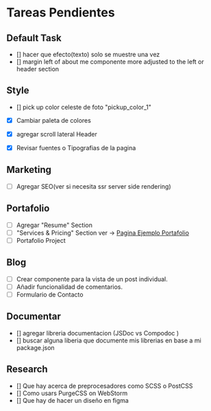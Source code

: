 # Tareas Pendientes

## Default Task 
*  [] hacer que efecto(texto) solo se muestre una vez
*  [] margin left of about me componente more adjusted to the left or header section


## Style
*  [] pick up color celeste de foto "pickup_color_1" 
*  [x] Cambiar paleta de colores 
*  [x] agregar scroll lateral Header
*  [x] Revisar fuentes o Tipografias de la pagina
  

## Marketing
  *  [ ] Agregar SEO(ver si necesita ssr server side rendering)
  
## Portafolio

*  [ ]  Agregar "Resume" Section
*  [ ]  "Services & Pricing" Section ver -> [Pagina Ejemplo Portafolio](https://themes.3rdwavemedia.com/devcard/bs5/blog-home.html)
*  [ ]  Portafolio Project 

## Blog
*  [ ]  Crear componente para la vista de un post individual.
*  [ ]  Añadir funcionalidad de comentarios.
*  [ ]  Formulario de Contacto

##  Documentar
*  [] agregar libreria documentacion (JSDoc vs Compodoc )
*  [] buscar alguna liberia que documente mis librerias en base a mi package.json

## Research
*  [] Que hay acerca de preprocesadores como SCSS o PostCSS
*  [] Como usars PurgeCSS on WebStorm
*  [] Que hay de hacer un diseño en figma
